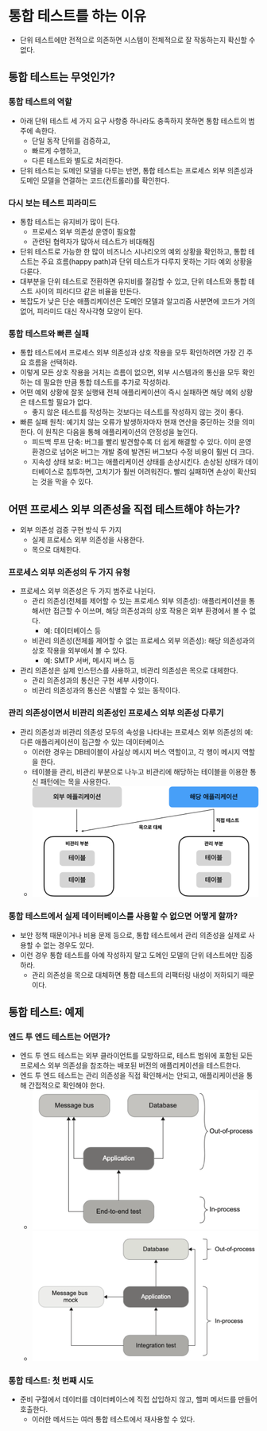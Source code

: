 # 통합 테스트를 하는 이유

- 단위 테스트에만 전적으로 의존하면 시스템이 전체적으로 잘 작동하는지 확신할 수 없다.

## 통합 테스트는 무엇인가?

### 통합 테스트의 역할

- 아래 단위 테스트 세 가지 요구 사항중 하나라도 충족하지 못하면 통합 테스트의 범주에 속한다.
	- 단일 동작 단위를 검증하고,
	- 빠르게 수행하고,
	- 다른 테스트와 별도로 처리한다.
- 단위 테스트는 도메인 모델을 다루는 반면, 통합 테스트는 프로세스 외부 의존성과 도메인 모델을 연결하는 코드(컨트롤러)를 확인한다.

### 다시 보는 테스트 피라미드

- 통합 테스트는 유지비가 많이 든다.
	- 프로세스 외부 의존성 운영이 필요함
	- 관련된 협력자가 많아서 테스트가 비대해짐
- 단위 테스트로 가능한 한 많이 비즈니스 시나리오의 예외 상황을 확인하고, 통합 테스트는 주요 흐름(happy path)과 단위 테스트가 다루지 못하는 기타 예외 상황을 다룬다.
- 대부분을 단위 테스트로 전환하면 유지비를 절감할 수 있고, 단위 테스트와 통합 테스트 사이의 피라디므 같은 비율을 만든다.
- 복잡도가 낮은 단순 애플리케이션은 도메인 모델과 알고리즘 사분면에 코드가 거의 없어, 피라미드 대신 작사각형 모양이 된다.

### 통합 테스트와 빠른 실패

- 통합 테스트에서 프로세스 외부 의존성과 상호 작용을 모두 확인하려면 가장 긴 주요 흐름을 선택하라.
- 이렇게 모든 상호 작용을 거치는 흐름이 없으면, 외부 시스템과의 통신을 모두 확인하는 데 필요한 만큼 통합 테스트를 추가로 작성하라.
- 어떤 예외 상황에 잘못 실행돼 전체 애플리케이션이 즉시 실패하면 해당 예외 상황은 테스트할 필요가 없다.
	- 좋지 않은 테스트를 작성하는 것보다는 테스트를 작성하지 않는 것이 좋다.
- 빠른 실패 원칙: 예기치 않는 오류가 발생하자마자 현재 연산을 중단하는 것을 의미한다. 이 원칙은 다음을 통해 애플리케이션의 안정성을 높인다.
	- 피드백 루프 단축: 버그를 빨리 발견할수록 더 쉽게 해결할 수 있다. 이미 운영 환경으로 넘어온 버그는 개발 중에 발견된 버그보다 수정 비용이 훨씬 더 크다.
	- 지속성 상태 보호: 버그는 애플리케이션 상태를 손상시킨다. 손상된 상태가 데이터베이스로 침투하면, 고치기가 훨씬 어려워진다. 빨리 실패하면 손상이 확산되는 것을 막을 수 있다.

## 어떤 프로세스 외부 의존성을 직접 테스트해야 하는가?

- 외부 의존성 검증 구현 방식 두 가지
	- 실제 프로세스 외부 의존성을 사용한다.
	- 목으로 대체한다.

### 프로세스 외부 의존성의 두 가지 유형

- 프로세스 외부 의존성은 두 가지 범주로 나뉜다.
	- 관리 의존성(전체를 제어할 수 있는 프로세스 외부 의존성): 애플리케이션을 통해서만 접근할 수 이쓰며, 해당 의존성과의 상호 작용은 외부 환경에서 볼 수 없다.
		- 예: 데이터베이스 등
	- 비관리 의존성(전체를 제어할 수 없는 프로세스 외부 의존성): 해당 의존성과의 상호 작용을 외부에서 볼 수 있다.
		- 예: SMTP 서버, 메시지 버스 등
- 관리 의존성은 실제 인스턴스를 사용하고, 비관리 의존성은 목으로 대체한다.
	- 관리 의존성과의 통신은 구현 세부 사항이다.
	- 비관리 의존성과의 통신은 식별할 수 있는 동작이다.

### 관리 의존성이면서 비관리 의존성인 프로세스 외부 의존성 다루기

- 관리 의존성과 비관리 의존성 모두의 속성을 나타내는 프로세스 외부 의존성의 예: 다른 애플리케이션이 접근할 수 있는 데이터베이스
	- 이러한 경우는 DB테이블이 사실상 메시지 버스 역할이고, 각 행이 메시지 역할을 한다.
	- 테이블을 관리, 비관리 부분으로 나누고 비관리에 해당하는 테이블을 이용한 통신 패턴에는 목을 사용한다.
	- ![](assets/Pasted%20image%2020231024114645.png)
### 통합 테스트에서 실제 데이터베이스를 사용할 수 없으면 어떻게 할까?

- 보안 정책 때문이거나 비용 문제 등으로, 통합 테스트에서 관리 의존성을 실제로 사용할 수 없는 경우도 있다.
- 이런 경우 통합 테스트를 아예 작성하지 말고 도메인 모델의 단위 테스트에만 집중하라.
	- 관리 의존성을 목으로 대체하면 통합 테스트의 리팩터링 내성이 저하되기 때문이다.

## 통합 테스트: 예제

### 엔드 투 엔드 테스트는 어떤가?

- 엔드 투 엔드 테스트는 외부 클라이언트를 모방하므로, 테스트 범위에 포함된 모든 프로세스 외부 의존성을 참조하는 배포된 버전의 애플리케이션을 테스트한다.
- 엔드 투 엔드 테스트는 관리 의존성을 직접 확인해서는 안되고, 애플리케이션을 통해 간접적으로 확인해야 한다.
	- ![](assets/Pasted%20image%2020231024130056.png)
	- ![](assets/Pasted%20image%2020231024130103.png)

### 통합 테스트: 첫 번째 시도

- 준비 구절에서 데이터를 데이터베이스에 직접 삽입하지 않고, 헬퍼 메서드를 만들어 호출한다.
	- 이러한 메서드는 여러 통합 테스트에서 재사용할 수 있다.